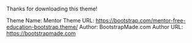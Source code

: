 Thanks for downloading this theme!

Theme Name: Mentor
Theme URL: https://bootstrap.com/mentor-free-education-bootstrap.theme/
Author: BootstrapMade.com
Author URL: https://bootstrapmade.com

